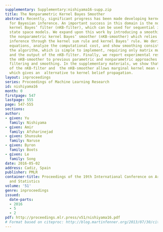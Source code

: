 ```yaml
---
supplementary: Supplementary:nishiyama16-supp.zip
title: The Nonparametric Kernel Bayes Smoother
abstract: Recently, significant progress has been made developing kernel mean expressions
  for Bayesian inference. An important success in this domain is the nonparametric
  kernel Bayes’ filter (nKB-filter), which can be used for sequential inference in
  state space models. We expand upon this work by introducing a smoothing algorithm,
  the nonparametric kernel Bayes’ smoother (nKB-smoother) which relies on kernel Bayesian
  inference through the kernel sum rule and kernel Bayes’ rule. We derive the smoothing
  equations, analyze the computational cost, and show smoothing consistency. We summarize
  the algorithm, which is simple to implement, requiring only matrix multiplications
  and the output of the nKB-filter. Finally, we report experimental results that compare
  the nKB-smoother to previous parametric and nonparametric approaches to Bayesian
  filtering and smoothing. In the supplementary materials, we show that the combination
  of the nKB-filter and  the nKB-smoother allows marginal kernel mean computation,
  which gives an  alternative to kernel belief propagation.
layout: inproceedings
series: Proceedings of Machine Learning Research
id: nishiyama16
month: 0
firstpage: 547
lastpage: 555
page: 547-555
sections: 
author:
- given: Yu
  family: Nishiyama
- given: Amir
  family: Afsharinejad
- given: Shunsuke
  family: Naruse
- given: Byron
  family: Boots
- given: Le
  family: Song
date: 2016-05-02
address: Cadiz, Spain
publisher: PMLR
container-title: Proceedings of the 19th International Conference on Artificial Intelligence
  and Statistics
volume: '51'
genre: inproceedings
issued:
  date-parts:
  - 2016
  - 5
  - 2
pdf: http://proceedings.mlr.press/v51/nishiyama16.pdf
# Format based on citeproc: http://blog.martinfenner.org/2013/07/30/citeproc-yaml-for-bibliographies/
---
```

